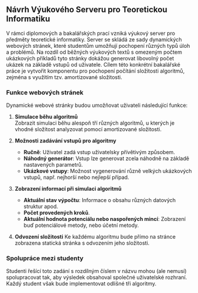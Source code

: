 ## Návrh Výukového Serveru pro Teoretickou Informatiku

V rámci diplomových a bakalářských prací vzniká výukový server pro předměty teoretické informatiky. Server se skládá ze sady dynamických webových stránek, které studentům umožňují pochopení různých typů úloh a problémů. Na rozdíl od běžných výukových textů s omezeným počtem ukázkových příkladů tyto stránky dokážou generovat libovolný počet ukázek na základě vstupů od uživatele. Cílem této konkrétní bakalářské práce je vytvořit komponentu pro pochopení počítání složitosti algoritmů, zejména s využitím tzv. amortizované složitosti.

### Funkce webových stránek

Dynamické webové stránky budou umožňovat uživateli následující funkce:

1. **Simulace běhu algoritmů**  
   Zobrazit simulaci běhu alespoň tří různých algoritmů, u kterých je vhodné složitost analyzovat pomocí amortizované složitosti.

2. **Možnosti zadávání vstupů pro algoritmy**
   - **Ručně**: Uživatel zadá vstup uživatelsky přívětivým způsobem.
   - **Náhodný generátor**: Vstup lze generovat zcela náhodně na základě nastavených parametrů.
   - **Ukázkové vstupy**: Možnost vygenerování různě velkých ukázkových vstupů, např. nejhorší nebo nejlepší případ.

3. **Zobrazení informací při simulaci algoritmů**
   - **Aktuální stav výpočtu**: Informace o obsahu různých datových struktur apod.
   - **Počet provedených kroků**.
   - **Aktuální hodnota potenciálu nebo naspořených mincí**: Zobrazení buď potenciálové metody, nebo účetní metody.

4. **Odvození složitosti**
   Ke každému algoritmu bude přímo na stránce zobrazena statická stránka s odvozením jeho složitosti.

### Spolupráce mezi studenty

Studenti řešící toto zadání s rozdílným číslem v názvu mohou (ale nemusí) spolupracovat tak, aby výsledek obsahoval společné uživatelské rozhraní. Každý student však bude implementovat odlišné tři algoritmy.
